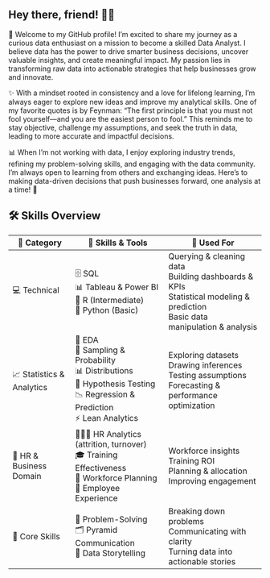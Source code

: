 ## Hey there, friend! 👋✨
🌟 Welcome to my GitHub profile! I’m excited to share my journey as a curious data enthusiast on a mission to become a skilled Data Analyst. I believe data has the power to drive smarter business decisions, uncover valuable insights, and create meaningful impact. My passion lies in transforming raw data into actionable strategies that help businesses grow and innovate.

✨ With a mindset rooted in consistency and a love for lifelong learning, I’m always eager to explore new ideas and improve my analytical skills. One of my favorite quotes is by Feynman: “The first principle is that you must not fool yourself—and you are the easiest person to fool.” This reminds me to stay objective, challenge my assumptions, and seek the truth in data, leading to more accurate and impactful decisions.

📊 When I’m not working with data, I enjoy exploring industry trends, refining my problem-solving skills, and engaging with the data community. I’m always open to learning from others and exchanging ideas. Here’s to making data-driven decisions that push businesses forward, one analysis at a time! 🚀

## 🛠️ Skills Overview  

| 🌟 Category | 🔧 Skills & Tools | 🎯 Used For |
|-------------|------------------|-------------|
| 💻 Technical | 🗄️ SQL <br> 📊 Tableau & Power BI <br> 📐 R (Intermediate) <br> 🐍 Python (Basic) | Querying & cleaning data <br> Building dashboards & KPIs <br> Statistical modeling & prediction <br> Basic data manipulation & analysis |
| 📈 Statistics & Analytics | 🔎 EDA <br> 🎲 Sampling & Probability <br> 📊 Distributions <br> 🧪 Hypothesis Testing <br> 📉 Regression & Prediction <br> ⚡ Lean Analytics | Exploring datasets <br> Drawing inferences <br> Testing assumptions <br> Forecasting & performance optimization |
| 👥 HR & Business Domain | 🧑‍🤝‍🧑 HR Analytics (attrition, turnover) <br> 🎓 Training Effectiveness <br> 🏢 Workforce Planning <br> 🌱 Employee Experience | Workforce insights <br> Training ROI <br> Planning & allocation <br> Improving engagement |
| 🧠 Core Skills | 🧩 Problem-Solving <br> 🗂️ Pyramid Communication <br> 📖 Data Storytelling | Breaking down problems <br> Communicating with clarity <br> Turning data into actionable stories |
